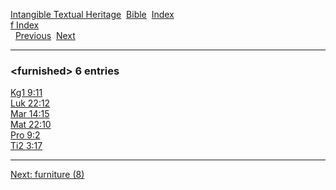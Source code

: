 [Intangible Textual Heritage](../../index)  [Bible](../index) 
[Index](index)   
[f Index](_f_)  
  [Previous](c04573)  [Next](c04575) 

------------------------------------------------------------------------

### &lt;furnished&gt; 6 entries

[Kg1 9:11](../kjv/kg1009.htm#011)  
[Luk 22:12](../kjv/luk022.htm#012)  
[Mar 14:15](../kjv/mar014.htm#015)  
[Mat 22:10](../kjv/mat022.htm#010)  
[Pro 9:2](../kjv/pro009.htm#002)  
[Ti2 3:17](../kjv/ti2003.htm#017)  

------------------------------------------------------------------------

[Next: furniture (8)](c04575)

